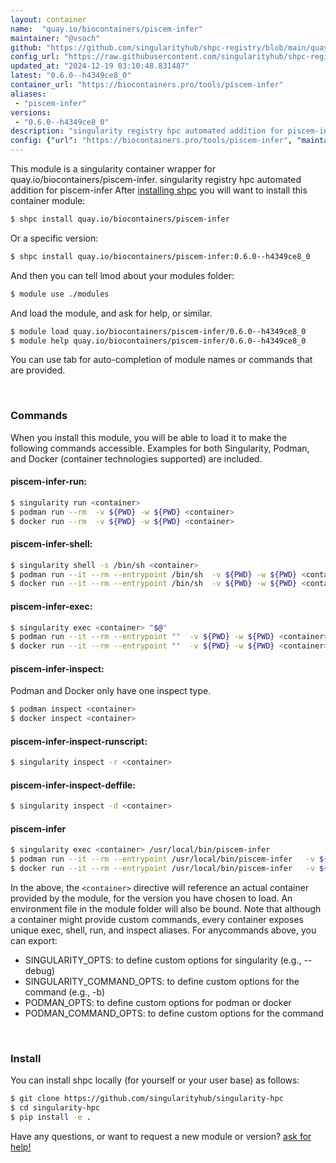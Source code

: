 ```yaml
---
layout: container
name:  "quay.io/biocontainers/piscem-infer"
maintainer: "@vsoch"
github: "https://github.com/singularityhub/shpc-registry/blob/main/quay.io/biocontainers/piscem-infer/container.yaml"
config_url: "https://raw.githubusercontent.com/singularityhub/shpc-registry/main/quay.io/biocontainers/piscem-infer/container.yaml"
updated_at: "2024-12-19 03:10:48.831487"
latest: "0.6.0--h4349ce8_0"
container_url: "https://biocontainers.pro/tools/piscem-infer"
aliases:
 - "piscem-infer"
versions:
 - "0.6.0--h4349ce8_0"
description: "singularity registry hpc automated addition for piscem-infer"
config: {"url": "https://biocontainers.pro/tools/piscem-infer", "maintainer": "@vsoch", "description": "singularity registry hpc automated addition for piscem-infer", "latest": {"0.6.0--h4349ce8_0": "sha256:e73bbcfed24977527fce0669a6b4c76a30fefbff6021223c3cec296363ec6893"}, "tags": {"0.6.0--h4349ce8_0": "sha256:e73bbcfed24977527fce0669a6b4c76a30fefbff6021223c3cec296363ec6893"}, "docker": "quay.io/biocontainers/piscem-infer", "aliases": {"piscem-infer": "/usr/local/bin/piscem-infer"}}
---
```


This module is a singularity container wrapper for quay.io/biocontainers/piscem-infer.
singularity registry hpc automated addition for piscem-infer
After [installing shpc](#install) you will want to install this container module:


```bash
$ shpc install quay.io/biocontainers/piscem-infer
```

Or a specific version:

```bash
$ shpc install quay.io/biocontainers/piscem-infer:0.6.0--h4349ce8_0
```

And then you can tell lmod about your modules folder:

```bash
$ module use ./modules
```

And load the module, and ask for help, or similar.

```bash
$ module load quay.io/biocontainers/piscem-infer/0.6.0--h4349ce8_0
$ module help quay.io/biocontainers/piscem-infer/0.6.0--h4349ce8_0
```

You can use tab for auto-completion of module names or commands that are provided.

<br>

### Commands

When you install this module, you will be able to load it to make the following commands accessible.
Examples for both Singularity, Podman, and Docker (container technologies supported) are included.

#### piscem-infer-run:

```bash
$ singularity run <container>
$ podman run --rm  -v ${PWD} -w ${PWD} <container>
$ docker run --rm  -v ${PWD} -w ${PWD} <container>
```

#### piscem-infer-shell:

```bash
$ singularity shell -s /bin/sh <container>
$ podman run --it --rm --entrypoint /bin/sh  -v ${PWD} -w ${PWD} <container>
$ docker run --it --rm --entrypoint /bin/sh  -v ${PWD} -w ${PWD} <container>
```

#### piscem-infer-exec:

```bash
$ singularity exec <container> "$@"
$ podman run --it --rm --entrypoint ""  -v ${PWD} -w ${PWD} <container> "$@"
$ docker run --it --rm --entrypoint ""  -v ${PWD} -w ${PWD} <container> "$@"
```

#### piscem-infer-inspect:

Podman and Docker only have one inspect type.

```bash
$ podman inspect <container>
$ docker inspect <container>
```

#### piscem-infer-inspect-runscript:

```bash
$ singularity inspect -r <container>
```

#### piscem-infer-inspect-deffile:

```bash
$ singularity inspect -d <container>
```


#### piscem-infer

```bash
$ singularity exec <container> /usr/local/bin/piscem-infer
$ podman run --it --rm --entrypoint /usr/local/bin/piscem-infer   -v ${PWD} -w ${PWD} <container> -c " $@"
$ docker run --it --rm --entrypoint /usr/local/bin/piscem-infer   -v ${PWD} -w ${PWD} <container> -c " $@"
```



In the above, the `<container>` directive will reference an actual container provided
by the module, for the version you have chosen to load. An environment file in the
module folder will also be bound. Note that although a container
might provide custom commands, every container exposes unique exec, shell, run, and
inspect aliases. For anycommands above, you can export:

 - SINGULARITY_OPTS: to define custom options for singularity (e.g., --debug)
 - SINGULARITY_COMMAND_OPTS: to define custom options for the command (e.g., -b)
 - PODMAN_OPTS: to define custom options for podman or docker
 - PODMAN_COMMAND_OPTS: to define custom options for the command

<br>

### Install

You can install shpc locally (for yourself or your user base) as follows:

```bash
$ git clone https://github.com/singularityhub/singularity-hpc
$ cd singularity-hpc
$ pip install -e .
```

Have any questions, or want to request a new module or version? [ask for help!](https://github.com/singularityhub/singularity-hpc/issues)